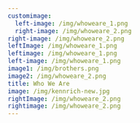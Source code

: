 ```yaml
---
customimage:
  left-image: /img/whoweare_1.png
  right-image: /img/whoweare_2.png
right-image: /img/whoweare_2.png
leftImage: /img/whoweare_1.png
leftimage: /img/whoweare_1.png
left-image: /img/whoweare_1.png
image1: /img/brothers.png
image2: /img/whoweare_2.png
title: Who We Are
image: /img/kennrich-new.jpg
rightImage: /img/whoweare_2.png
rightimage: /img/whoweare_2.png
---
```

